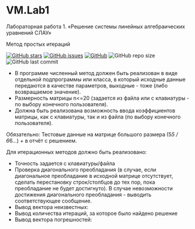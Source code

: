 # VM.Lab1

Лабораторная работа 1. «Решение системы линейных алгебраических уравнений СЛАУ»

Метод простых итераций


[![GitHub stars][stars-shield]][stars-url]
[![GitHub issues][issues-shield]][issues-url]
[![GitHub][license-shield]][license-url]
![GitHub repo size](https://img.shields.io/github/repo-size/KirillShakhov/VM.Lab1)
![GitHub last commit](https://img.shields.io/github/last-commit/KirillShakhov/VM.Lab1)

* В программе численный метод должен быть реализован в виде отдельной подпрограммы или класса, в который исходные данные передаются в качестве параметров, выходные - тоже (либо возвращаемое значение). 
* Размерность матрицы n<=20 (задается из файла или с клавиатуры - по выбору конечного пользователя).
* Должна быть реализована возможность ввода коэффициентов матрицы,  как с клавиатуры, так и из файла (по выбору конечного пользователя).

Обязательно: Тестовые данные на матрице большого размера (5*5 / 6*6...) + в отчёт с решением.

Для итерационных методов должно быть реализовано:
* Точность задается с клавиатуры/файла
* Проверка диагонального преобладания (в случае, если диагональное преобладание в исходной  матрице отсутствует, сделать перестановку строк/столбцов до тех пор, пока преобладание не будет достигнуто). В случае невозможности достижения диагонального преобладания - выводить соответствующее сообщение.
* Вывод вектора неизвестных: 
* Вывод количества итераций, за которое было найдено решение
* Вывод вектора погрешностей:

[stars-shield]: https://img.shields.io/github/stars/KirillShakhov/VM.Lab1?style=social
[stars-url]: https://github.com/KirillShakhov/VM.Lab1/stargazers
[issues-shield]: https://img.shields.io/github/issues/KirillShakhov/VM.Lab1
[issues-url]: https://github.com/KirillShakhov/VM.Lab1/issues
[license-shield]: https://img.shields.io/github/license/KirillShakhov/VM.Lab1
[license-url]: https://github.com/KirillShakhov/VM.Lab1/blob/master/LICENSE

